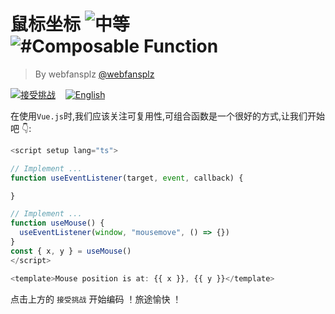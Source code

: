 <!--info-header-start--><h1>鼠标坐标 <img src="https://img.shields.io/badge/-%E4%B8%AD%E7%AD%89-d9901a" alt="中等"/> <img src="https://img.shields.io/badge/-%23Composable%20Function-999" alt="#Composable Function"/></h1><blockquote><p>By webfansplz <a href="https://github.com/webfansplz" target="_blank">@webfansplz</a></p></blockquote><p><a href="https://sfc.vuejs.org/#eyJBcHAudnVlIjoiPHNjcmlwdCBzZXR1cD5cbmltcG9ydCB7IHVzZU1vdXNlIH0gZnJvbSBcIi4vbW91c2UuanNcIlxuXG4vLyBJbXBsZW1lbnQgLi4uXG5mdW5jdGlvbiB1c2VFdmVudExpc3RlbmVyKHRhcmdldCwgZXZlbnQsIGNhbGxiYWNrKSB7XG5cbn1cblxuLy8gSW1wbGVtZW50IC4uLlxuZnVuY3Rpb24gdXNlTW91c2UoKSB7XG4gIHVzZUV2ZW50TGlzdGVuZXIod2luZG93LCBcIm1vdXNlbW92ZVwiLCAoKSA9PiB7fSlcbn1cbmNvbnN0IHsgeCwgeSB9ID0gdXNlTW91c2UoKVxuPC9zY3JpcHQ+XG5cbjx0ZW1wbGF0ZT5Nb3VzZSBwb3NpdGlvbiBpcyBhdDoge3sgeCB9fSwge3sgeSB9fTwvdGVtcGxhdGU+XG4ifQ==" target="_blank"><img src="https://img.shields.io/badge/-%E6%8E%A5%E5%8F%97%E6%8C%91%E6%88%98-213547?logo=vue.js&logoColor=42b883" alt="接受挑战"/></a> &nbsp;&nbsp;&nbsp;<a href="./README.md" target="_blank"><img src="https://img.shields.io/badge/-English-gray" alt="English"/></a> </p><!--info-header-end-->


在使用`Vue.js`时,我们应该关注可复用性,可组合函数是一个很好的方式,让我们开始吧 👇: 


```ts
<script setup lang="ts">

// Implement ...
function useEventListener(target, event, callback) {

}

// Implement ...
function useMouse() {
  useEventListener(window, "mousemove", () => {})
}
const { x, y } = useMouse()
</script>

<template>Mouse position is at: {{ x }}, {{ y }}</template>


```

点击上方的 `接受挑战` 开始编码 ！旅途愉快 ！
